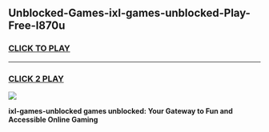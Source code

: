 
## Unblocked-Games-ixl-games-unblocked-Play-Free-l870u
<h3>
<a href="https://premium76.site?title=ixl-games-unblocked&ref=10A">CLICK TO PLAY</a></h3>
<hr>

<h3>
<a href="https://premium76.site?title=ixl-games-unblocked&ref=10A">CLICK 2 PLAY</a>
  
</h3>

<a href="https://premium76.site?title=ixl-games-unblocked&ref=10A"><img src="https://clearcache.store/games.png"></a>


**ixl-games-unblocked games unblocked: Your Gateway to Fun and Accessible Online Gaming**
